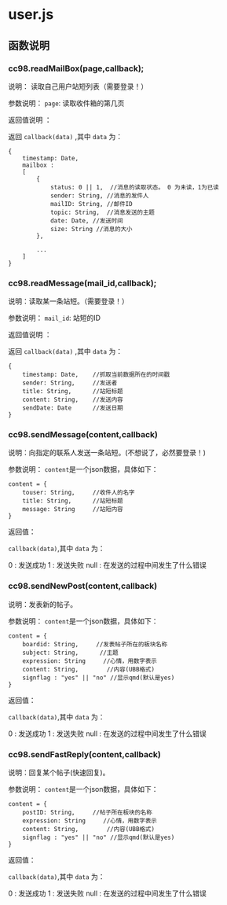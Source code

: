 # user.js

## 函数说明 

### cc98.readMailBox(page,callback);

说明： 读取自己用户站短列表（需要登录！）

参数说明： 
 `page`: 读取收件箱的第几页

 返回值说明 ：

 返回 `callback(data)` ,其中 `data` 为：
```
{
    timestamp: Date,
    mailbox :
    [
        {
            status: 0 || 1,  //消息的读取状态。 0 为未读，1为已读
            sender: String, //消息的发件人 
            mailID: String, //邮件ID
            topic: String,  //消息发送的主题
            date: Date, //发送时间
            size: String //消息的大小
        },
        
        ...
    ]
}
```

### cc98.readMessage(mail_id,callback);

说明：读取某一条站短。（需要登录！）

参数说明： 
 `mail_id`: 站短的ID

返回值说明 ：

 返回 `callback(data)` ,其中 `data` 为：
```
{
    timestamp: Date,    //抓取当前数据所在的时间戳
    sender: String,     //发送者
    title: String,      //站短标题
    content: String,    //发送内容
    sendDate: Date      //发送日期
}

```

### cc98.sendMessage(content,callback)

说明：向指定的联系人发送一条站短。(不想说了，必然要登录！)

参数说明：
`content`是一个json数据，具体如下：
```
content = {
    touser: String,     //收件人的名字
    title: String,      //站短标题
    message: String     //站短内容
}
```

返回值：

`callback(data)`,其中 `data` 为：

0 : 发送成功
1 : 发送失败
null : 在发送的过程中间发生了什么错误


### cc98.sendNewPost(content,callback)

说明：发表新的帖子。

参数说明：
`content`是一个json数据，具体如下：
```
content = {
    boardid: String,     //发表帖子所在的板块名称
    subject: String,      //主题
    expression: String     //心情，用数字表示
    content: String,        //内容(UBB格式)
    signflag : "yes" || "no" //显示qmd(默认是yes)
}
```

返回值：

`callback(data)`,其中 `data` 为：

0 : 发送成功
1 : 发送失败
null : 在发送的过程中间发生了什么错误


### cc98.sendFastReply(content,callback)

说明：回复某个帖子(快速回复)。

参数说明：
`content`是一个json数据，具体如下：
```
content = {
    postID: String,     //帖子所在板块的名称
    expression: String     //心情，用数字表示
    content: String,        //内容(UBB格式)
    signflag : "yes" || "no" //显示qmd(默认是yes)
}
```

返回值：

`callback(data)`,其中 `data` 为：

0 : 发送成功
1 : 发送失败
null : 在发送的过程中间发生了什么错误



